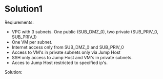 # Solution1
Reqiurements:
- VPC with 3 subnets. One public (SUB_DMZ_0), two private (SUB_PRIV_0, SUB_PRIV_1)
- One VM per subnet.
- Internet access only from SUB_DMZ_0 and SUB_PRIV_0
- Access to VM's in private subnets only via Jump Host
- SSH only access to Jump Host and VM's in private subnets. 
- Acces to Jump Host restricted to specified ip's.

Solution:

